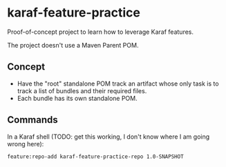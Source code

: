 # karaf-feature-practice

Proof-of-concept project to learn how to leverage Karaf features.

The project doesn't use a Maven Parent POM.

## Concept

- Have the "root" standalone POM track an artifact whose only task is to track a list of bundles and their required
  files.
- Each bundle has its own standalone POM.

## Commands

In a Karaf shell (TODO: get this working, I don't know where I am going wrong here):

```shell
feature:repo-add karaf-feature-practice-repo 1.0-SNAPSHOT
```